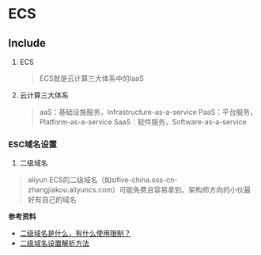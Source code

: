 # ECS


## Include
1. ECS
   > ECS就是云计算三大体系中的IaaS
2. 云计算三大体系
    > aaS：基础设施服务，Infrastructure-as-a-service
    PaaS：平台服务，Platform-as-a-service
    SaaS：软件服务，Software-as-a-service


### ESC域名设置
1. 二级域名
>aliyun ECS的二级域名（如sifive-china.oss-cn-zhangjiakou.aliyuncs.com）可能免费且容易拿到。架构师方向的小伙最好有自己的域名

**参考资料**
* [二级域名是什么，有什么使用限制？](https://help.aliyun.com/knowledge_detail/42145.html?spm=a2c4g.11186623.4.1.5f094c07DfzZtL)
* [二级域名设置解析方法](https://help.aliyun.com/knowledge_detail/39785.html?spm=5176.10695662.1996646101.searchclickresult.4ee14116envBgV)


